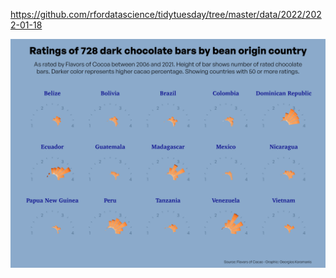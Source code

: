 https://github.com/rfordatascience/tidytuesday/tree/master/data/2022/2022-01-18

![](plots/chocolate.png)
